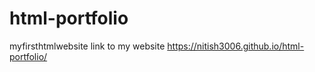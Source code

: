# html-portfolio
myfirsthtmlwebsite
link to my website 
https://nitish3006.github.io/html-portfolio/
